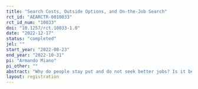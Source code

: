 ```yaml
---
title: "Search Costs, Outside Options, and On-the-Job Search"
rct_id: "AEARCTR-0010033"
rct_id_num: "10033"
doi: "10.1257/rct.10033-1.0"
date: "2022-12-17"
status: "completed"
jel: ""
start_year: "2022-08-23"
end_year: "2022-10-31"
pi: "Armando Miano"
pi_other: ""
abstract: "Why do people stay put and do not seek better jobs? Is it because they think the gains from changing jobs are small or because they believe the costs of looking for a new job are high? What are the main costs and obstacles people face in their job search process? Are search costs especially high for certain groups of workers? In this project I study how search costs and beliefs about outside options affect the job mobility decisions of employed workers. I design and field a new survey in the U.S. to measure directly the costs associated to the job search process (time, money, stress), and elicit employed workers’ beliefs about their opportunities outside of their current job. I correlate beliefs and search costs with respondents’ past, present, and future intended job search behavior. I exogenously shift respondents’ beliefs on outside options and on search costs using two information experiments, and I study the effect of the treatments on job search intention. "
layout: registration
---
```


